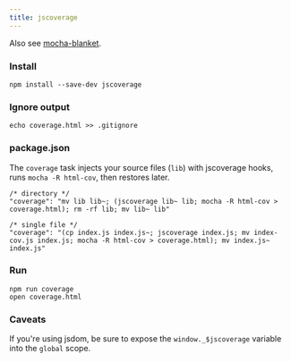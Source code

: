 ```yaml
---
title: jscoverage
---
```


Also see [mocha-blanket](mocha-blanket.html).

### Install

    npm install --save-dev jscoverage

### Ignore output

    echo coverage.html >> .gitignore

### package.json

The `coverage` task injects your source files (`lib`) with jscoverage hooks, runs `mocha -R html-cov`, then restores later.

    /* directory */
    "coverage": "mv lib lib~; (jscoverage lib~ lib; mocha -R html-cov > coverage.html); rm -rf lib; mv lib~ lib"

    /* single file */
    "coverage": "(cp index.js index.js~; jscoverage index.js; mv index-cov.js index.js; mocha -R html-cov > coverage.html); mv index.js~ index.js"

### Run

    npm run coverage
    open coverage.html

### Caveats

If you're using jsdom, be sure to expose the `window._$jscoverage` variable into 
the `global` scope.
